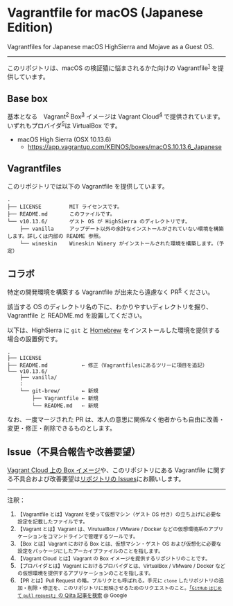 # Vagrantfile for macOS (Japanese Edition)

Vagrantfiles for Japanese macOS HighSierra and Mojave as a Guest OS.

---

このリポジトリは、macOS の検証猿に悩まされるかた向けの Vagrantfile<sup>[1](#vagrantfile)</sup> を提供しています。

## Base box

基本となる　Vagrant<sup>[2](#vagrant)</sup> Box<sup>[3](#box)</sup> イメージは Vagrant Cloud<sup>[4](#vagrantcloud)</sup> で提供されています。いずれもプロバイダ<sup>[5](#provider)</sup>は VirtualBox です。

- macOS High Sierra (OSX 10.13.6)
  - https://app.vagrantup.com/KEINOS/boxes/macOS.10.13.6_Japanese

## Vagrantfiles

このリポジトリでは以下の Vagrantfile を提供しています。

```text
.
├── LICENSE         MIT ライセンスです。
├── README.md       このファイルです。
└── v10.13.6/       ゲスト OS が HighSierra のディレクトリです。
    ├── vanilla     アップデート以外の余計なインストールがされていない環境を構築します。詳しくは内部の README 参照。
    └── wineskin    Wineskin Winery がインストールされた環境を構築します。（予定）
```

## コラボ

特定の開発環境を構築する Vagrantfile が出来たら遠慮なく PR<sup>[6](#pr)</sup> ください。

該当する OS のディレクトリ名の下に、わかりやすいディレクトリを掘り、Vagrantfile と README.md を設置してください。

以下は、HighSierra に `git` と [Homebrew](https://ja.wikipedia.org/wiki/Homebrew_(%E3%83%91%E3%83%83%E3%82%B1%E3%83%BC%E3%82%B8%E7%AE%A1%E7%90%86%E3%82%B7%E3%82%B9%E3%83%86%E3%83%A0)) をインストールした環境を提供する場合の設置例です。

```text
.
├── LICENSE
├── README.md           ← 修正（Vagrantfilesにあるツリーに項目を追記）
└── v10.13.6/
    ├── vanilla/
    :
    └── git-brew/       ← 新規
        ├── Vagrantfile ← 新規
        └── README.md   ← 新規
```

なお、一度マージされた PR は、本人の意思に関係なく他者からも自由に改善・変更・修正・削除できるものとします。

## Issue（不具合報告や改善要望）

[Vagrant Cloud 上の Box イメージ](https://app.vagrantup.com/KEINOS/)や、このリポジトリにある Vagrantfile に関する不具合および改善要望は[リポジトリの Issues](https://github.com/KEINOS/Vagrantfile_for_macOS/issues)にお願いします。


---

注釈：

1. <a name="vagrantfile"></a><small>【Vagrantfile とは】Vagrant を使って仮想マシン（ゲスト OS 付き）の立ち上げに必要な設定を記載したファイルです。</small>
1. <a name="vagrant"></a><small>【Vagrant とは】Vagrant は、VirutualBox / VMware / Docker などの仮想環境系のアプリケーションをコマンドラインで管理するツールです。</small>
3. <a name="box"></a><small>【Box とは】Vagrant における Box とは、仮想マシン・ゲスト OS および仮想化に必要な設定をパッケージにしたアーカイブファイルのことを指します。</small>
4. <a name="vagrantcloud"></a><small>【Vagrant Cloud とは】Vagrant の Box イメージを提供するリポジトリのことです。</small>
5. <a name="provider"></a><small>【プロバイダとは】Vagrant におけるプロバイダとは、VirtualBox / VMware / Docker などの仮想環境を提供するアプリケーションのことを指します。</small>
6. <a name="pr"></a><small>【PR とは】Pull Request の略。プルリクとも呼ばれる。手元に `clone` したリポジトリの追加・削除・修正を、このリポジトリに反映させるためのリクエストのこと。[「`GitHub` `はじめて` `pull` `request`」の Qiita 記事を検索](https://www.google.com/search?q=site%3Aqiita.com+GitHub+%E3%81%AF%E3%81%98%E3%82%81%E3%81%A6+pull+request) @ Google</small>
